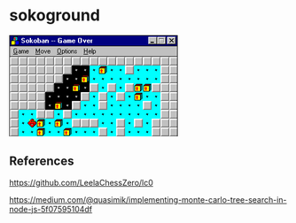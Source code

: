 # sokoground

![Classic Sokoban](https://github.com/eguneys/sokoground/blob/master/assets/soko.gif)

## References

https://github.com/LeelaChessZero/lc0

https://medium.com/@quasimik/implementing-monte-carlo-tree-search-in-node-js-5f07595104df
